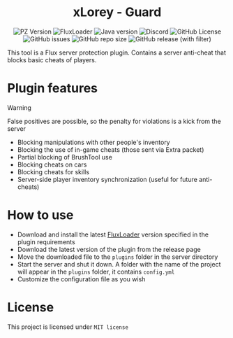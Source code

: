 <div align="center">
    <h1>xLorey - Guard</h1>
</div>

<p align="center">
    <img alt="PZ Version" src="https://img.shields.io/badge/Project_Zomboid-v41.78.16-blue">
    <img alt="FluxLoader" src="https://img.shields.io/badge/Flux_Loader-=0.8.2-yellow">
    <img alt="Java version" src="https://img.shields.io/badge/Java-17-orange">
    <a href="https://discord.gg/BwSuTdEGJ4" style="text-decoration: none;">
         <img alt="Discord" src="https://img.shields.io/discord/1174285070761197599.svg?label=&logo=discord&logoColor=ffffff&color=7389D8&labelColor=6A7EC2">
    </a>
    <img alt="GitHub License" src="https://img.shields.io/github/license/xLorey/xLorey-Guard">
    <img alt="GitHub issues" src="https://img.shields.io/github/issues-raw/xlorey/xLorey-Guard">
    <img alt="GitHub repo size" src="https://img.shields.io/github/repo-size/xlorey/xLorey-Guard">
    <img alt="GitHub release (with filter)" src="https://img.shields.io/github/v/release/xlorey/xLorey-Guard">
</p>

This tool is a Flux server protection plugin. Contains a server anti-cheat that blocks basic cheats of players.

# Plugin features
> [!WARNING]
> False positives are possible, so the penalty for violations is a kick from the server

- Blocking manipulations with other people's inventory
- Blocking the use of in-game cheats (those sent via Extra packet)
- Partial blocking of BrushTool use
- Blocking cheats on cars
- Blocking cheats for skills
- Server-side player inventory synchronization (useful for future anti-cheats)

# How to use

- Download and install the latest [FluxLoader](https://github.com/xLorey/FluxLoader) version specified in the plugin requirements
- Download the latest version of the plugin from the release page
- Move the downloaded file to the `plugins` folder in the server directory
- Start the server and shut it down. A folder with the name of the project will appear in the `plugins` folder, it contains `config.yml`
- Customize the configuration file as you wish

# License

This project is licensed under `MIT license`
